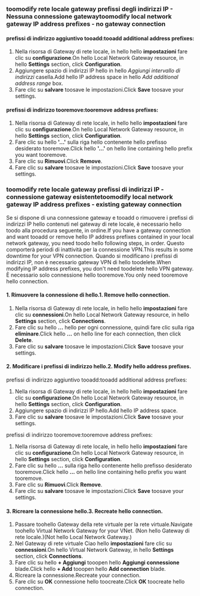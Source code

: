 ### <span data-ttu-id="5e38b-101"><a name="noconnection"></a>toomodify rete locale gateway prefissi degli indirizzi IP - Nessuna connessione gateway</span><span class="sxs-lookup"><span data-stu-id="5e38b-101"><a name="noconnection"></a>toomodify local network gateway IP address prefixes - no gateway connection</span></span>

#### <a name="tooadd-additional-address-prefixes"></a><span data-ttu-id="5e38b-102">prefissi di indirizzo aggiuntivo tooadd:</span><span class="sxs-lookup"><span data-stu-id="5e38b-102">tooadd additional address prefixes:</span></span>

1. <span data-ttu-id="5e38b-103">Nella risorsa di Gateway di rete locale, in hello hello **impostazioni** fare clic su **configurazione**.</span><span class="sxs-lookup"><span data-stu-id="5e38b-103">On hello Local Network Gateway resource, in hello **Settings** section, click **Configuration**.</span></span>
2. <span data-ttu-id="5e38b-104">Aggiungere spazio di indirizzi IP hello in hello *Aggiungi intervallo di indirizzi* casella.</span><span class="sxs-lookup"><span data-stu-id="5e38b-104">Add hello IP address space in hello *Add additional address range* box.</span></span>
3. <span data-ttu-id="5e38b-105">Fare clic su **salvare** toosave le impostazioni.</span><span class="sxs-lookup"><span data-stu-id="5e38b-105">Click **Save** toosave your settings.</span></span>

#### <a name="tooremove-address-prefixes"></a><span data-ttu-id="5e38b-106">prefissi di indirizzo tooremove:</span><span class="sxs-lookup"><span data-stu-id="5e38b-106">tooremove address prefixes:</span></span>

1. <span data-ttu-id="5e38b-107">Nella risorsa di Gateway di rete locale, in hello hello **impostazioni** fare clic su **configurazione**.</span><span class="sxs-lookup"><span data-stu-id="5e38b-107">On hello Local Network Gateway resource, in hello **Settings** section, click **Configuration**.</span></span>
2. <span data-ttu-id="5e38b-108">Fare clic su hello **'...'** sulla riga hello contenente hello prefisso desiderato tooremove.</span><span class="sxs-lookup"><span data-stu-id="5e38b-108">Click hello **'...'** on hello line containing hello prefix you want tooremove.</span></span>
3. <span data-ttu-id="5e38b-109">Fare clic su **Rimuovi**.</span><span class="sxs-lookup"><span data-stu-id="5e38b-109">Click **Remove**.</span></span>
4. <span data-ttu-id="5e38b-110">Fare clic su **salvare** toosave le impostazioni.</span><span class="sxs-lookup"><span data-stu-id="5e38b-110">Click **Save** toosave your settings.</span></span>

### <span data-ttu-id="5e38b-111"><a name="withconnection"></a>toomodify rete locale gateway prefissi di indirizzi IP - connessione gateway esistente</span><span class="sxs-lookup"><span data-stu-id="5e38b-111"><a name="withconnection"></a>toomodify local network gateway IP address prefixes - existing gateway connection</span></span>

<span data-ttu-id="5e38b-112">Se si dispone di una connessione gateway e tooadd o rimuovere i prefissi di indirizzi IP hello contenuti nel gateway di rete locale, è necessario hello toodo alla procedura seguente, in ordine.</span><span class="sxs-lookup"><span data-stu-id="5e38b-112">If you have a gateway connection and want tooadd or remove hello IP address prefixes contained in your local network gateway, you need toodo hello following steps, in order.</span></span> <span data-ttu-id="5e38b-113">Questo comporterà periodi di inattività per la connessione VPN.</span><span class="sxs-lookup"><span data-stu-id="5e38b-113">This results in some downtime for your VPN connection.</span></span> <span data-ttu-id="5e38b-114">Quando si modificano i prefissi di indirizzi IP, non è necessario gateway VPN di hello toodelete.</span><span class="sxs-lookup"><span data-stu-id="5e38b-114">When modifying IP address prefixes, you don't need toodelete hello VPN gateway.</span></span> <span data-ttu-id="5e38b-115">È necessario solo connessione hello tooremove.</span><span class="sxs-lookup"><span data-stu-id="5e38b-115">You only need tooremove hello connection.</span></span>

#### <a name="1-remove-hello-connection"></a><span data-ttu-id="5e38b-116">1. Rimuovere la connessione di hello.</span><span class="sxs-lookup"><span data-stu-id="5e38b-116">1. Remove hello connection.</span></span>

1. <span data-ttu-id="5e38b-117">Nella risorsa di Gateway di rete locale, in hello hello **impostazioni** fare clic su **connessioni**.</span><span class="sxs-lookup"><span data-stu-id="5e38b-117">On hello Local Network Gateway resource, in hello **Settings** section, click **Connections**.</span></span>
2. <span data-ttu-id="5e38b-118">Fare clic su hello **...**  hello per ogni connessione, quindi fare clic sulla riga **eliminare**.</span><span class="sxs-lookup"><span data-stu-id="5e38b-118">Click hello **...** on hello line for each connection, then click **Delete**.</span></span>
3. <span data-ttu-id="5e38b-119">Fare clic su **salvare** toosave le impostazioni.</span><span class="sxs-lookup"><span data-stu-id="5e38b-119">Click **Save** toosave your settings.</span></span>

#### <a name="2-modify-hello-address-prefixes"></a><span data-ttu-id="5e38b-120">2. Modificare i prefissi di indirizzo hello.</span><span class="sxs-lookup"><span data-stu-id="5e38b-120">2. Modify hello address prefixes.</span></span>

<span data-ttu-id="5e38b-121">prefissi di indirizzo aggiuntivo tooadd:</span><span class="sxs-lookup"><span data-stu-id="5e38b-121">tooadd additional address prefixes:</span></span>

1. <span data-ttu-id="5e38b-122">Nella risorsa di Gateway di rete locale, in hello hello **impostazioni** fare clic su **configurazione**.</span><span class="sxs-lookup"><span data-stu-id="5e38b-122">On hello Local Network Gateway resource, in hello **Settings** section, click **Configuration**.</span></span>
2. <span data-ttu-id="5e38b-123">Aggiungere spazio di indirizzi IP hello.</span><span class="sxs-lookup"><span data-stu-id="5e38b-123">Add hello IP address space.</span></span>
3. <span data-ttu-id="5e38b-124">Fare clic su **salvare** toosave le impostazioni.</span><span class="sxs-lookup"><span data-stu-id="5e38b-124">Click **Save** toosave your settings.</span></span>

<span data-ttu-id="5e38b-125">prefissi di indirizzo tooremove:</span><span class="sxs-lookup"><span data-stu-id="5e38b-125">tooremove address prefixes:</span></span>

1. <span data-ttu-id="5e38b-126">Nella risorsa di Gateway di rete locale, in hello hello **impostazioni** fare clic su **configurazione**.</span><span class="sxs-lookup"><span data-stu-id="5e38b-126">On hello Local Network Gateway resource, in hello **Settings** section, click **Configuration**.</span></span>
2. <span data-ttu-id="5e38b-127">Fare clic su hello **...**  sulla riga hello contenente hello prefisso desiderato tooremove.</span><span class="sxs-lookup"><span data-stu-id="5e38b-127">Click hello **...** on hello line containing hello prefix you want tooremove.</span></span>
3. <span data-ttu-id="5e38b-128">Fare clic su **Rimuovi**.</span><span class="sxs-lookup"><span data-stu-id="5e38b-128">Click **Remove**.</span></span>
4. <span data-ttu-id="5e38b-129">Fare clic su **salvare** toosave le impostazioni.</span><span class="sxs-lookup"><span data-stu-id="5e38b-129">Click **Save** toosave your settings.</span></span>

#### <a name="3-recreate-hello-connection"></a><span data-ttu-id="5e38b-130">3. Ricreare la connessione hello.</span><span class="sxs-lookup"><span data-stu-id="5e38b-130">3. Recreate hello connection.</span></span>

1. <span data-ttu-id="5e38b-131">Passare toohello Gateway della rete virtuale per la rete virtuale.</span><span class="sxs-lookup"><span data-stu-id="5e38b-131">Navigate toohello Virtual Network Gateway for your VNet.</span></span> <span data-ttu-id="5e38b-132">(Non hello Gateway di rete locale.)</span><span class="sxs-lookup"><span data-stu-id="5e38b-132">(Not hello Local Network Gateway.)</span></span>
2. <span data-ttu-id="5e38b-133">Nel Gateway di rete virtuale Ciao hello **impostazioni** fare clic su **connessioni**.</span><span class="sxs-lookup"><span data-stu-id="5e38b-133">On hello Virtual Network Gateway, in hello **Settings** section, click **Connections**.</span></span>
3. <span data-ttu-id="5e38b-134">Fare clic su hello **+ Aggiungi** tooopen hello **Aggiungi connessione** blade.</span><span class="sxs-lookup"><span data-stu-id="5e38b-134">Click hello **+ Add** tooopen hello **Add connection** blade.</span></span>
4. <span data-ttu-id="5e38b-135">Ricreare la connessione.</span><span class="sxs-lookup"><span data-stu-id="5e38b-135">Recreate your connection.</span></span>
5. <span data-ttu-id="5e38b-136">Fare clic su **OK** connessione hello toocreate.</span><span class="sxs-lookup"><span data-stu-id="5e38b-136">Click **OK** toocreate hello connection.</span></span>
